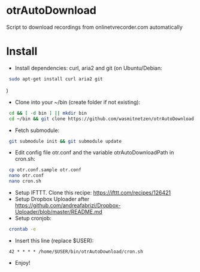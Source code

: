 otrAutoDownload
===============

Script to download recordings from onlinetvrecorder.com automatically



Install
=======
* Install dependencies: curl, aria2 and git (on Ubuntu/Debian: 

```bash
 sudo apt-get install curl aria2 git
```

)
* Clone into your ~/bin (create folder if not existing): 

```bash
 cd && [ -d bin ] || mkdir bin
 cd ~/bin && git clone https://github.com/wasmitnetzen/otrAutoDownload.git
```

* Fetch submodule:

```bash
 git submodule init && git submodule update
```

* Edit config file otr.conf and the variable otrAutoDownloadPath in cron.sh:

```bash
 cp otr.conf.sample otr.conf
 nano otr.conf
 nano cron.sh
```

* Setup IFTTT. Clone this recipe: https://ifttt.com/recipes/126421
* Setup Dropbox Uploader after https://github.com/andreafabrizi/Dropbox-Uploader/blob/master/README.md
* Setup cronjob:

```bash
 crontab -e
```

* Insert this line (replace $USER):

```
 42 * * * * /home/$USER/bin/otrAutoDownload/cron.sh
```

* Enjoy!
